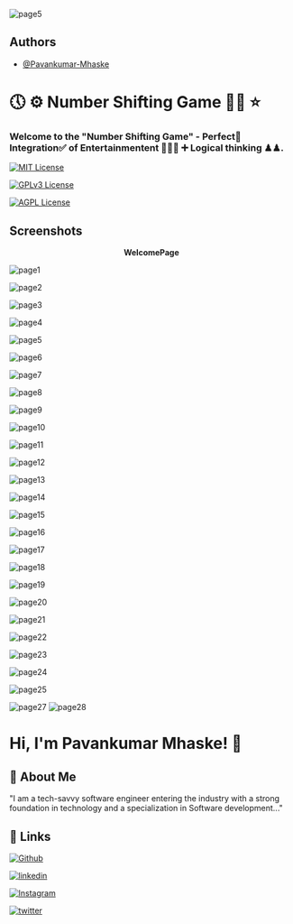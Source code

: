 ![page5](https://github.com/Pavankumar-Mhaske/The-Number-Shifting-Game/assets/104865937/9cf0d141-ad41-4c67-b9ee-a43e521f5ed4)
## Authors

- [@Pavankumar-Mhaske](https://github.com/Pavankumar-Mhaske)

# 🕔 ⚙ Number Shifting Game ✌🏻 ⭐
### Welcome to the "Number Shifting Game" - Perfect💯 Integration✅ of Entertainmentent 🏏🏸🎯 ➕ Logical thinking ♟♟.

[![MIT License](https://img.shields.io/badge/License-MIT-green.svg)](https://choosealicense.com/licenses/mit/)

[![GPLv3 License](https://img.shields.io/badge/License-GPL%20v3-yellow.svg)](https://opensource.org/licenses/)

[![AGPL License](https://img.shields.io/badge/license-AGPL-blue.svg)](http://www.gnu.org/licenses/agpl-3.0)

## Screenshots

<p align="center">
  <b>WelcomePage</b>
</p>

![page1](https://github.com/Pavankumar-Mhaske/The-Number-Shifting-Game/assets/104865937/d2324bef-067a-4157-bb8e-370bc96bbac3)

![page2](https://github.com/Pavankumar-Mhaske/The-Number-Shifting-Game/assets/104865937/c4e465d6-2910-476a-b6d1-8ff21ad44fab)

![page3](https://github.com/Pavankumar-Mhaske/The-Number-Shifting-Game/assets/104865937/104333fc-55fb-4f45-a052-5177d7914a27)

![page4](https://github.com/Pavankumar-Mhaske/The-Number-Shifting-Game/assets/104865937/eeb28f62-8cff-459d-b958-d992a472845b)

![page5](https://github.com/Pavankumar-Mhaske/The-Number-Shifting-Game/assets/104865937/69e3d719-f369-400d-bb01-a94421138ecd)

![page6](https://github.com/Pavankumar-Mhaske/The-Number-Shifting-Game/assets/104865937/fa147a95-70cb-4462-a7b7-38aae9d9bcfe)


![page7](https://github.com/Pavankumar-Mhaske/The-Number-Shifting-Game/assets/104865937/305caaf9-95c2-4b96-88c9-1bd27e19b7f1)

![page8](https://github.com/Pavankumar-Mhaske/The-Number-Shifting-Game/assets/104865937/5571e4db-d147-4909-a892-24b946e4392b)

![page9](https://github.com/Pavankumar-Mhaske/The-Number-Shifting-Game/assets/104865937/d78d974e-aacd-4181-8b0a-afa3d7dc8dc2)

![page10](https://github.com/Pavankumar-Mhaske/The-Number-Shifting-Game/assets/104865937/b7d29320-5f44-47b8-9e4f-e8cc4021ac97)

![page11](https://github.com/Pavankumar-Mhaske/The-Number-Shifting-Game/assets/104865937/e3b5286d-62ed-4867-b059-cf16224b7166)

![page12](https://github.com/Pavankumar-Mhaske/The-Number-Shifting-Game/assets/104865937/bea1ac51-3451-4f92-88df-147fe3ef1355)

![page13](https://github.com/Pavankumar-Mhaske/The-Number-Shifting-Game/assets/104865937/0dfdbdec-4897-40a3-ad43-9516fc277944)

![page14](https://github.com/Pavankumar-Mhaske/The-Number-Shifting-Game/assets/104865937/4e7df68e-2c0d-4cb9-93f2-816eac6a1158)

![page15](https://github.com/Pavankumar-Mhaske/The-Number-Shifting-Game/assets/104865937/6274e268-c40a-427a-9c8c-6b4f6be98004)


![page16](https://github.com/Pavankumar-Mhaske/The-Number-Shifting-Game/assets/104865937/5459c27b-9376-46a6-8a49-13f8ee1c9625)

![page17](https://github.com/Pavankumar-Mhaske/The-Number-Shifting-Game/assets/104865937/86cda5a4-d9dc-4060-9222-50ac525e1274)

![page18](https://github.com/Pavankumar-Mhaske/The-Number-Shifting-Game/assets/104865937/161056b2-3a30-47bd-ba84-bb4ec0ad2657)

![page19](https://github.com/Pavankumar-Mhaske/The-Number-Shifting-Game/assets/104865937/27e2b25c-094f-40b3-afd0-4b840fb7dacf)

![page20](https://github.com/Pavankumar-Mhaske/The-Number-Shifting-Game/assets/104865937/18af611d-dbc6-4d05-925f-c539d369cdf2)

![page21](https://github.com/Pavankumar-Mhaske/The-Number-Shifting-Game/assets/104865937/8651a083-b7ff-4a79-81e5-936dad7b7eca)

![page22](https://github.com/Pavankumar-Mhaske/The-Number-Shifting-Game/assets/104865937/01ef282c-5273-40d2-949f-67f5a1df1750)

![page23](https://github.com/Pavankumar-Mhaske/The-Number-Shifting-Game/assets/104865937/b54f1bae-8314-49d9-b68e-5a98248316ea)

![page24](https://github.com/Pavankumar-Mhaske/The-Number-Shifting-Game/assets/104865937/400d5e23-e146-4f82-89f9-341b906297cf)

![page25](https://github.com/Pavankumar-Mhaske/The-Number-Shifting-Game/assets/104865937/86c03f74-833d-401f-995f-5142380256f7)

![page27](https://github.com/Pavankumar-Mhaske/The-Number-Shifting-Game/assets/104865937/271fdaff-1b64-4970-a6bc-d03049e2e2d7)
![page28](https://github.com/Pavankumar-Mhaske/The-Number-Shifting-Game/assets/104865937/ddb157f0-de19-4f25-af02-aaa0cd9f03a1)

# Hi, I'm Pavankumar Mhaske! 👋

## 🚀 About Me

"I am a tech-savvy software engineer entering the industry with a strong foundation in technology and a specialization in Software development..."

## 🔗 Links

[![Github](https://img.shields.io/badge/Github-000?style=for-the-badge&logo=github&logoColor=white)](https://github.com/Pavankumar-Mhaske/)

[![linkedin](https://img.shields.io/badge/linkedin-0A66C2?style=for-the-badge&logo=linkedin&logoColor=white)](https://www.linkedin.com/feed/)

[![Instagram](https://img.shields.io/badge/Instagram-FFC0CB?style=for-the-badge&logo=instagram&logoColor=#f026e9)](https://www.instagram.com/p1mhaske1.618/)

[![twitter](https://img.shields.io/badge/twitter-1DA1F2?style=for-the-badge&logo=twitter&logoColor=white)](https://twitter.com/PavankumarMhas1/)

